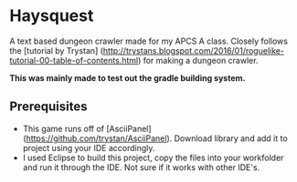 # Haysquest
A text based dungeon crawler made for my APCS A class. Closely follows the [tutorial by Trystan] (http://trystans.blogspot.com/2016/01/roguelike-tutorial-00-table-of-contents.html) for making a dungeon crawler. 

**This was mainly made to test out the gradle building system.**

## Prerequisites

- This game runs off of [AsciiPanel] (https://github.com/trystan/AsciiPanel). Download library and add it to project using your IDE accordingly. 
- I used Eclipse to build this project, copy the files into your workfolder and run it through the IDE. Not sure if it works with other IDE's.

